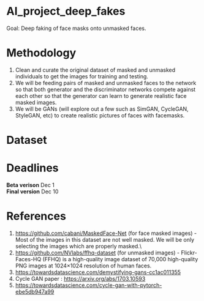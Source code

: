 # AI_project_deep_fakes

Goal: Deep faking of face masks onto unmasked faces.

# Methodology
1. Clean and curate the original dataset of masked and unmasked individuals to get the images for training and testing. 
2. We will be feeding pairs of masked and unmasked faces to the network so that both generator and the discriminator networks compete against each other so that the generator can learn to generate realistic face masked images. 
3. We will be GANs (will explore out a few such as SimGAN, CycleGAN, StyleGAN, etc) to create realistic pictures of faces with facemasks.
# Dataset

# Deadlines

  **Beta verison**   Dec 1 \
  **Final version**  Dec 10

# References
  1. https://github.com/cabani/MaskedFace-Net (for face masked images) - Most of the images in this dataset are not well masked. We will be only selecting the images which are properly masked.\
  2. https://github.com/NVlabs/ffhq-dataset (for unmasked images) - Flickr-Faces-HQ (FFHQ) is a high-quality image dataset of 70,000 high-quality PNG images at 1024×1024 resolution of human faces.
  3. https://towardsdatascience.com/demystifying-gans-cc1ac011355 
  4. Cycle GAN paper : https://arxiv.org/abs/1703.10593
  5. https://towardsdatascience.com/cycle-gan-with-pytorch-ebe5db947a99

